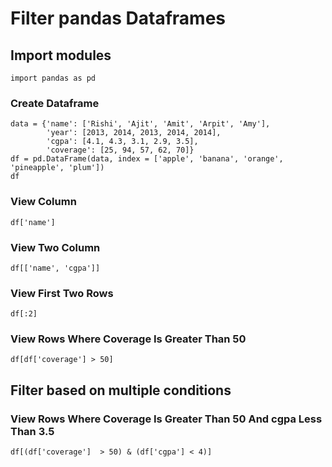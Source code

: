 
# Filter pandas Dataframes

## Import modules
```
import pandas as pd
```

### Create Dataframe
```
data = {'name': ['Rishi', 'Ajit', 'Amit', 'Arpit', 'Amy'], 
        'year': [2013, 2014, 2013, 2014, 2014], 
        'cgpa': [4.1, 4.3, 3.1, 2.9, 3.5],
        'coverage': [25, 94, 57, 62, 70]}
df = pd.DataFrame(data, index = ['apple', 'banana', 'orange', 'pineapple', 'plum'])
df
```
### View Column
```
df['name']
```

### View Two Column

```
df[['name', 'cgpa']]
```

### View First Two Rows
```
df[:2]
```
### View Rows Where Coverage Is Greater Than 50
```
df[df['coverage'] > 50]

```
## Filter based on multiple conditions
### View Rows Where Coverage Is Greater Than 50 And cgpa Less Than 3.5

```
df[(df['coverage']  > 50) & (df['cgpa'] < 4)]
```


